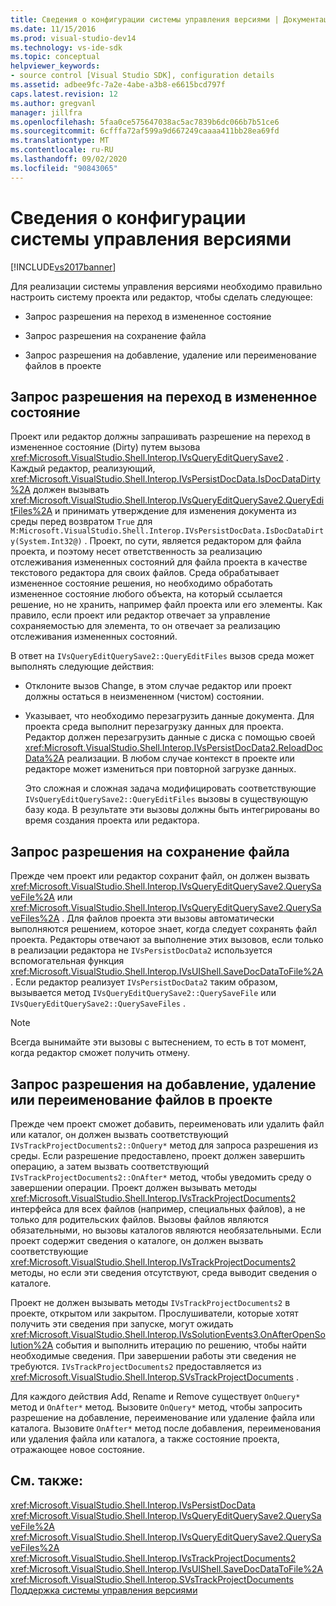 ```yaml
---
title: Сведения о конфигурации системы управления версиями | Документация Майкрософт
ms.date: 11/15/2016
ms.prod: visual-studio-dev14
ms.technology: vs-ide-sdk
ms.topic: conceptual
helpviewer_keywords:
- source control [Visual Studio SDK], configuration details
ms.assetid: adbee9fc-7a2e-4abe-a3b8-e6615bcd797f
caps.latest.revision: 12
ms.author: gregvanl
manager: jillfra
ms.openlocfilehash: 5faa0ce575647038ac5ac7839b6dc066b7b51ce6
ms.sourcegitcommit: 6cfffa72af599a9d667249caaaa411bb28ea69fd
ms.translationtype: MT
ms.contentlocale: ru-RU
ms.lasthandoff: 09/02/2020
ms.locfileid: "90843065"
---
```

# <a name="source-control-configuration-details"></a>Сведения о конфигурации системы управления версиями
[!INCLUDE[vs2017banner](../../includes/vs2017banner.md)]

Для реализации системы управления версиями необходимо правильно настроить систему проекта или редактор, чтобы сделать следующее:  
  
- Запрос разрешения на переход в измененное состояние  
  
- Запрос разрешения на сохранение файла  
  
- Запрос разрешения на добавление, удаление или переименование файлов в проекте  
  
## <a name="request-permission-to-transition-to-changed-state"></a>Запрос разрешения на переход в измененное состояние  
 Проект или редактор должны запрашивать разрешение на переход в измененное состояние (Dirty) путем вызова <xref:Microsoft.VisualStudio.Shell.Interop.IVsQueryEditQuerySave2> . Каждый редактор, реализующий, <xref:Microsoft.VisualStudio.Shell.Interop.IVsPersistDocData.IsDocDataDirty%2A> должен вызывать <xref:Microsoft.VisualStudio.Shell.Interop.IVsQueryEditQuerySave2.QueryEditFiles%2A> и принимать утверждение для изменения документа из среды перед возвратом `True` для `M:Microsoft.VisualStudio.Shell.Interop.IVsPersistDocData.IsDocDataDirty(System.Int32@)` . Проект, по сути, является редактором для файла проекта, и поэтому несет ответственность за реализацию отслеживания измененных состояний для файла проекта в качестве текстового редактора для своих файлов. Среда обрабатывает измененное состояние решения, но необходимо обработать измененное состояние любого объекта, на который ссылается решение, но не хранить, например файл проекта или его элементы. Как правило, если проект или редактор отвечает за управление сохраняемостью для элемента, то он отвечает за реализацию отслеживания измененных состояний.  
  
 В ответ на `IVsQueryEditQuerySave2::QueryEditFiles` вызов среда может выполнять следующие действия:  
  
- Отклоните вызов Change, в этом случае редактор или проект должны остаться в неизмененном (чистом) состоянии.  
  
- Указывает, что необходимо перезагрузить данные документа. Для проекта среда выполнит перезагрузку данных для проекта. Редактор должен перезагрузить данные с диска с помощью своей <xref:Microsoft.VisualStudio.Shell.Interop.IVsPersistDocData2.ReloadDocData%2A> реализации. В любом случае контекст в проекте или редакторе может измениться при повторной загрузке данных.  
  
  Это сложная и сложная задача модифицировать соответствующие `IVsQueryEditQuerySave2::QueryEditFiles` вызовы в существующую базу кода. В результате эти вызовы должны быть интегрированы во время создания проекта или редактора.  
  
## <a name="request-permission-to-save-a-file"></a>Запрос разрешения на сохранение файла  
 Прежде чем проект или редактор сохранит файл, он должен вызвать <xref:Microsoft.VisualStudio.Shell.Interop.IVsQueryEditQuerySave2.QuerySaveFile%2A> или <xref:Microsoft.VisualStudio.Shell.Interop.IVsQueryEditQuerySave2.QuerySaveFiles%2A> . Для файлов проекта эти вызовы автоматически выполняются решением, которое знает, когда следует сохранять файл проекта. Редакторы отвечают за выполнение этих вызовов, если только в реализации редактора не `IVsPersistDocData2` используется вспомогательная функция <xref:Microsoft.VisualStudio.Shell.Interop.IVsUIShell.SaveDocDataToFile%2A> . Если редактор реализует `IVsPersistDocData2` таким образом, вызывается метод `IVsQueryEditQuerySave2::QuerySaveFile` или `IVsQueryEditQuerySave2::QuerySaveFiles` .  
  
> [!NOTE]
> Всегда вынимайте эти вызовы с вытеснением, то есть в тот момент, когда редактор сможет получить отмену.  
  
## <a name="request-permission-to-add-remove-or-rename-files-in-the-project"></a>Запрос разрешения на добавление, удаление или переименование файлов в проекте  
 Прежде чем проект сможет добавить, переименовать или удалить файл или каталог, он должен вызвать соответствующий `IVsTrackProjectDocuments2::OnQuery*` метод для запроса разрешения из среды. Если разрешение предоставлено, проект должен завершить операцию, а затем вызвать соответствующий `IVsTrackProjectDocuments2::OnAfter*` метод, чтобы уведомить среду о завершении операции. Проект должен вызывать методы <xref:Microsoft.VisualStudio.Shell.Interop.IVsTrackProjectDocuments2> интерфейса для всех файлов (например, специальных файлов), а не только для родительских файлов. Вызовы файлов являются обязательными, но вызовы каталогов являются необязательными. Если проект содержит сведения о каталоге, он должен вызвать соответствующие <xref:Microsoft.VisualStudio.Shell.Interop.IVsTrackProjectDocuments2> методы, но если эти сведения отсутствуют, среда выводит сведения о каталоге.  
  
 Проект не должен вызывать методы `IVsTrackProjectDocuments2` в проекте, открытом или закрытом. Прослушиватели, которые хотят получить эти сведения при запуске, могут ожидать <xref:Microsoft.VisualStudio.Shell.Interop.IVsSolutionEvents3.OnAfterOpenSolution%2A> события и выполнить итерацию по решению, чтобы найти необходимые сведения. При завершении работы эти сведения не требуются. `IVsTrackProjectDocuments2` предоставляется из <xref:Microsoft.VisualStudio.Shell.Interop.SVsTrackProjectDocuments> .  
  
 Для каждого действия Add, Rename и Remove существует `OnQuery*` метод и `OnAfter*` метод. Вызовите `OnQuery*` метод, чтобы запросить разрешение на добавление, переименование или удаление файла или каталога. Вызовите `OnAfter*` метод после добавления, переименования или удаления файла или каталога, а также состояние проекта, отражающее новое состояние.  
  
## <a name="see-also"></a>См. также:  
 <xref:Microsoft.VisualStudio.Shell.Interop.IVsPersistDocData>   
 <xref:Microsoft.VisualStudio.Shell.Interop.IVsQueryEditQuerySave2.QuerySaveFile%2A>   
 <xref:Microsoft.VisualStudio.Shell.Interop.IVsQueryEditQuerySave2.QuerySaveFiles%2A>   
 <xref:Microsoft.VisualStudio.Shell.Interop.IVsTrackProjectDocuments2>   
 <xref:Microsoft.VisualStudio.Shell.Interop.IVsUIShell.SaveDocDataToFile%2A>   
 <xref:Microsoft.VisualStudio.Shell.Interop.SVsTrackProjectDocuments>   
 [Поддержка системы управления версиями](../../extensibility/internals/supporting-source-control.md)
